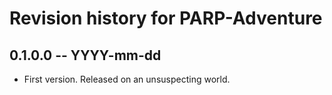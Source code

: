 # Revision history for PARP-Adventure

## 0.1.0.0 -- YYYY-mm-dd

* First version. Released on an unsuspecting world.
